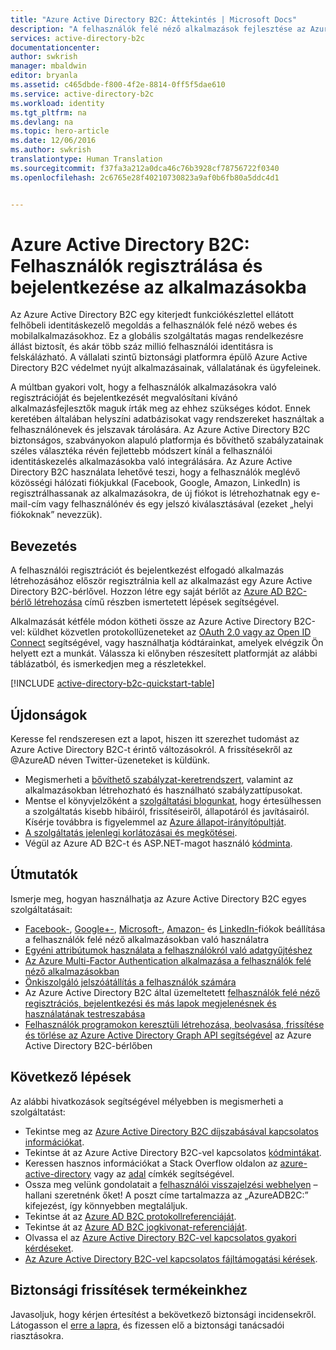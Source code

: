 ```yaml
---
title: "Azure Active Directory B2C: Áttekintés | Microsoft Docs"
description: "A felhasználók felé néző alkalmazások fejlesztése az Azure Active Directory B2C-vel"
services: active-directory-b2c
documentationcenter: 
author: swkrish
manager: mbaldwin
editor: bryanla
ms.assetid: c465dbde-f800-4f2e-8814-0ff5f5dae610
ms.service: active-directory-b2c
ms.workload: identity
ms.tgt_pltfrm: na
ms.devlang: na
ms.topic: hero-article
ms.date: 12/06/2016
ms.author: swkrish
translationtype: Human Translation
ms.sourcegitcommit: f37fa3a212a0dca46c76b3928cf78756722f0340
ms.openlocfilehash: 2c6765e28f40210730823a9af0b6fb80a5ddc4d1


---
```

# <a name="azure-active-directory-b2c-sign-up-and-sign-in-consumers-in-your-applications"></a>Azure Active Directory B2C: Felhasználók regisztrálása és bejelentkezése az alkalmazásokba
Az Azure Active Directory B2C egy kiterjedt funkciókészlettel ellátott felhőbeli identitáskezelő megoldás a felhasználók felé néző webes és mobilalkalmazásokhoz. Ez a globális szolgáltatás magas rendelkezésre állást biztosít, és akár több száz millió felhasználói identitásra is felskálázható. A vállalati szintű biztonsági platformra épülő Azure Active Directory B2C védelmet nyújt alkalmazásainak, vállalatának és ügyfeleinek.

A múltban gyakori volt, hogy a felhasználók alkalmazásokra való regisztrációját és bejelentkezését megvalósítani kívánó alkalmazásfejlesztők maguk írták meg az ehhez szükséges kódot. Ennek keretében általában helyszíni adatbázisokat vagy rendszereket használtak a felhasználónevek és jelszavak tárolására. Az Azure Active Directory B2C biztonságos, szabványokon alapuló platformja és bővíthető szabályzatainak széles választéka révén fejlettebb módszert kínál a felhasználói identitáskezelés alkalmazásokba való integrálására. Az Azure Active Directory B2C használata lehetővé teszi, hogy a felhasználók meglévő közösségi hálózati fiókjukkal (Facebook, Google, Amazon, LinkedIn) is regisztrálhassanak az alkalmazásokra, de új fiókot is létrehozhatnak egy e-mail-cím vagy felhasználónév és egy jelszó kiválasztásával (ezeket „helyi fiókoknak” nevezzük).

## <a name="get-started"></a>Bevezetés
A felhasználói regisztrációt és bejelentkezést elfogadó alkalmazás létrehozásához először regisztrálnia kell az alkalmazást egy Azure Active Directory B2C-bérlővel. Hozzon létre egy saját bérlőt az [Azure AD B2C-bérlő létrehozása](active-directory-b2c-get-started.md) című részben ismertetett lépések segítségével.

Alkalmazását kétféle módon kötheti össze az Azure Active Directory B2C-vel: küldhet közvetlen protokollüzeneteket az [OAuth 2.0 vagy az Open ID Connect](active-directory-b2c-reference-protocols.md) segítségével, vagy használhatja kódtárainkat, amelyek elvégzik Ön helyett ezt a munkát. Válassza ki előnyben részesített platformját az alábbi táblázatból, és ismerkedjen meg a részletekkel.

[!INCLUDE [active-directory-b2c-quickstart-table](../../includes/active-directory-b2c-quickstart-table.md)]

## <a name="whats-new"></a>Újdonságok
Keresse fel rendszeresen ezt a lapot, hiszen itt szerezhet tudomást az Azure Active Directory B2C-t érintő változásokról. A frissítésekről az @AzureAD néven Twitter-üzeneteket is küldünk.

* Megismerheti a [bővíthető szabályzat-keretrendszert](active-directory-b2c-reference-policies.md), valamint az alkalmazásokban létrehozható és használható szabályzattípusokat.
* Mentse el könyvjelzőként a [szolgáltatási blogunkat](https://blogs.msdn.microsoft.com/azureadb2c/), hogy értesülhessen a szolgáltatás kisebb hibáiról, frissítéseiről, állapotáról és javításairól. Kísérje továbbra is figyelemmel az [Azure állapot-irányítópultját](https://azure.microsoft.com/status/).
* [A szolgáltatás jelenlegi korlátozásai és megkötései](active-directory-b2c-limitations.md).
* Végül az Azure AD B2C-t és ASP.NET-magot használó [kódminta](https://github.com/Azure-Samples/active-directory-dotnet-webapp-openidconnect-aspnetcore-b2c).

## <a name="how-to-articles"></a>Útmutatók
Ismerje meg, hogyan használhatja az Azure Active Directory B2C egyes szolgáltatásait:

* [Facebook-](active-directory-b2c-setup-fb-app.md), [Google+-](active-directory-b2c-setup-goog-app.md), [Microsoft-](active-directory-b2c-setup-msa-app.md), [Amazon-](active-directory-b2c-setup-amzn-app.md) és [LinkedIn-](active-directory-b2c-setup-li-app.md)fiókok beállítása a felhasználók felé néző alkalmazásokban való használatra
* [Egyéni attribútumok használata a felhasználókról való adatgyűjtéshez](active-directory-b2c-reference-custom-attr.md)
* [Az Azure Multi-Factor Authentication alkalmazása a felhasználók felé néző alkalmazásokban](active-directory-b2c-reference-mfa.md)
* [Önkiszolgáló jelszóátállítás a felhasználók számára](active-directory-b2c-reference-sspr.md)
* Az Azure Active Directory B2C által üzemeltetett [felhasználók felé néző regisztrációs, bejelentkezési és más lapok megjelenésnek és használatának testreszabása](active-directory-b2c-reference-ui-customization.md)
* [Felhasználók programokon keresztüli létrehozása, beolvasása, frissítése és törlése az Azure Active Directory Graph API segítségével](active-directory-b2c-devquickstarts-graph-dotnet.md) az Azure Active Directory B2C-bérlőben

## <a name="next-steps"></a>Következő lépések
Az alábbi hivatkozások segítségével mélyebben is megismerheti a szolgáltatást:

* Tekintse meg az [Azure Active Directory B2C díjszabásával kapcsolatos információkat](https://azure.microsoft.com/pricing/details/active-directory-b2c/).
* Tekintse át az Azure Active Directory B2C-vel kapcsolatos [kódmintákat](https://azure.microsoft.com/en-us/resources/samples/?service=active-directory&term=b2c). 
* Keressen hasznos információkat a Stack Overflow oldalon az [azure-active-directory](http://stackoverflow.com/questions/tagged/azure-active-directory) vagy az [adal](http://stackoverflow.com/questions/tagged/adal) címkék segítségével.
* Ossza meg velünk gondolatait a [felhasználói visszajelzési webhelyen](https://feedback.azure.com/forums/169401-azure-active-directory/) – hallani szeretnénk őket! A poszt címe tartalmazza az „AzureADB2C:” kifejezést, így könnyebben megtaláljuk.
* Tekintse át az [Azure AD B2C protokollreferenciáját](active-directory-b2c-reference-protocols.md).
* Tekintse át az [Azure AD B2C jogkivonat-referenciáját](active-directory-b2c-reference-tokens.md).
* Olvassa el az [Azure Active Directory B2C-vel kapcsolatos gyakori kérdéseket](active-directory-b2c-faqs.md).
* [Az Azure Active Directory B2C-vel kapcsolatos fájltámogatási kérések](active-directory-b2c-support.md).

## <a name="get-security-updates-for-our-products"></a>Biztonsági frissítések termékeinkhez
Javasoljuk, hogy kérjen értesítést a bekövetkező biztonsági incidensekről. Látogasson el [erre a lapra](https://technet.microsoft.com/security/dd252948), és fizessen elő a biztonsági tanácsadói riasztásokra.




<!--HONumber=Feb17_HO1-->


